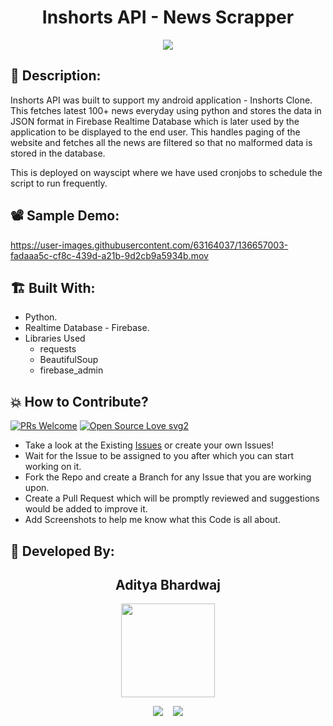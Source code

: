 <h1 align="center">Inshorts API - News Scrapper</h1>

<p align="center">
<img src="https://user-images.githubusercontent.com/63164037/136661105-42f796af-ab76-44b2-9913-f496e3bf3eda.png">
</p>


## 📜 Description:
Inshorts API was built to support my android application - Inshorts Clone. This fetches latest 100+ news everyday using python and stores the data in JSON format in Firebase Realtime Database which is later used by the application to be displayed to the end user.
This handles paging of the website and fetches all the news are filtered so that no malformed data is stored in the database.

This is deployed on wayscipt where we have used cronjobs to schedule the script to run frequently.


## 📽 Sample Demo:
https://user-images.githubusercontent.com/63164037/136657003-fadaaa5c-cf8c-439d-a21b-9d2cb9a5934b.mov

## 🏗 Built With:
 - Python.
 - Realtime Database - Firebase.
 - Libraries Used 
   - requests
   - BeautifulSoup
   - firebase_admin


## 💥 How to Contribute?

[![PRs Welcome](https://img.shields.io/badge/PRs-welcome-brightgreen.svg?style=flat-square)](http://makeapullrequest.com)
[![Open Source Love svg2](https://badges.frapsoft.com/os/v2/open-source.svg?v=103)](https://github.com/ellerbrock/open-source-badges/) 

- Take a look at the Existing [Issues](https://github.com/aditya-190/Inshorts-API/issues) or create your own Issues!
- Wait for the Issue to be assigned to you after which you can start working on it.
- Fork the Repo and create a Branch for any Issue that you are working upon.
- Create a Pull Request which will be promptly reviewed and suggestions would be added to improve it.
- Add Screenshots to help me know what this Code is all about.


## 👦 Developed By:
<h2 align="center">Aditya Bhardwaj</h2>
<p align="center">
  <a href="https://github.com/aditya-190"><img src="https://avatars.githubusercontent.com/u/63164037?v=4" width=150px height=150px /></a> 
    
<p align="center">
  <a target="_blank"href="https://www.linkedin.com/in/adi-bhardwaj/"><img src="https://img.shields.io/badge/linkedin-%230077B5.svg?&style=for-the-badge&logo=linkedin&logoColor=white" /></a>&nbsp;&nbsp;&nbsp;
  <a href="mailto:aadi.bbhardwaj@gmail.com?subject=Hello%20Aditya,%20From%20Github"><img src="https://img.shields.io/badge/gmail-%23D14836.svg?&style=for-the-badge&logo=gmail&logoColor=white" /></a>
</p>
